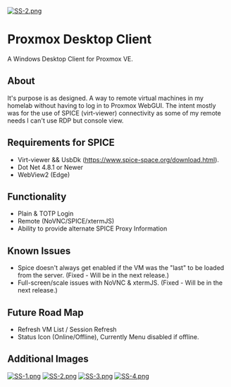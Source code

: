[![SS-2.png](https://i.postimg.cc/NFGVHcv3/SS-2.png)](https://postimg.cc/Q9PS2vtm)

# Proxmox Desktop Client
A Windows Desktop Client for Proxmox VE.

## About
It's purpose is as designed.  A way to remote virtual machines in my homelab without having to log in to Proxmox WebGUI.
The intent mostly was for the use of SPICE (virt-viewer) connectivity as some of my remote needs I can't use RDP but console view.

## Requirements for SPICE
- Virt-viewer && UsbDk (https://www.spice-space.org/download.html).
- Dot Net 4.8.1 or Newer
- WebView2 (Edge)

## Functionality
- Plain & TOTP Login
- Remote (NoVNC/SPICE/xtermJS)
- Ability to provide alternate SPICE Proxy Information

## Known Issues
- Spice doesn't always get enabled if the VM was the "last" to be loaded from the server. (Fixed - Will be in the next release.)
- Full-screen/scale issues with NoVNC & xtermJS.  (Fixed - Will be in the next release.)

## Future Road Map
- Refresh VM List / Session Refresh
- Status Icon (Online/Offline), Currently Menu disabled if offline.

## Additional Images
[![SS-1.png](https://i.postimg.cc/4dgjXcLN/SS-1.png)](https://postimg.cc/06VVfz1L)
[![SS-2.png](https://i.postimg.cc/NFGVHcv3/SS-2.png)](https://postimg.cc/Q9PS2vtm)
[![SS-3.png](https://i.postimg.cc/nrdWKPHC/SS-3.png)](https://postimg.cc/fS95D5SN)
[![SS-4.png](https://i.postimg.cc/X7JmN48F/SS-4.png)](https://postimg.cc/5jhnncDN)
